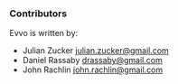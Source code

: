 ### Contributors

Evvo is written by:

* Julian Zucker <julian.zucker@gmail.com>
* Daniel Rassaby <drassaby@gmail.com>
* John Rachlin <john.rachlin@gmail.com>


